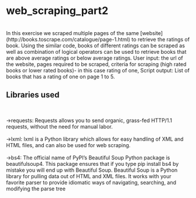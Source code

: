 # web_scraping_part2

<br>
In this exercise we scraped multiple pages of the same [website](http://books.toscrape.com/catalogue/page-1.html) to retrieve the ratings of book. Using the similar code, books of different ratings can be scraped as well as combination of logical operators can be used to retrieve books that are above average ratings or below average ratings. User input: the url of the website, pages required to be scraped, criteria for scraping (high rated books or lower rated books)- in this case rating of one, Script output: List of books that has a rating of one on page 1 to 5.

<br>

## Libraries used
<br>

->requests: Requests allows you to send organic, grass-fed HTTP/1.1 requests, without the need for manual labor.
<br>
<br>
->lxml: lxml is a Python library which allows for easy handling of XML and HTML files, and can also be used for web scraping.
<br>
<br>
->bs4: The official name of PyPI’s Beautiful Soup Python package is beautifulsoup4. This package ensures that if you type pip install bs4 by mistake you will end up with Beautiful Soup. Beautiful Soup is a Python library for pulling data out of HTML and XML files. It works with your favorite parser to provide idiomatic ways of navigating, searching, and modifying the parse tree
